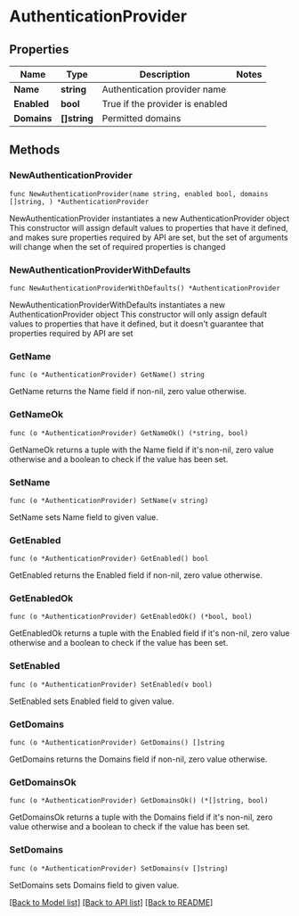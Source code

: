 # AuthenticationProvider

## Properties

Name | Type | Description | Notes
------------ | ------------- | ------------- | -------------
**Name** | **string** | Authentication provider name | 
**Enabled** | **bool** | True if the provider is enabled | 
**Domains** | **[]string** | Permitted domains | 

## Methods

### NewAuthenticationProvider

`func NewAuthenticationProvider(name string, enabled bool, domains []string, ) *AuthenticationProvider`

NewAuthenticationProvider instantiates a new AuthenticationProvider object
This constructor will assign default values to properties that have it defined,
and makes sure properties required by API are set, but the set of arguments
will change when the set of required properties is changed

### NewAuthenticationProviderWithDefaults

`func NewAuthenticationProviderWithDefaults() *AuthenticationProvider`

NewAuthenticationProviderWithDefaults instantiates a new AuthenticationProvider object
This constructor will only assign default values to properties that have it defined,
but it doesn't guarantee that properties required by API are set

### GetName

`func (o *AuthenticationProvider) GetName() string`

GetName returns the Name field if non-nil, zero value otherwise.

### GetNameOk

`func (o *AuthenticationProvider) GetNameOk() (*string, bool)`

GetNameOk returns a tuple with the Name field if it's non-nil, zero value otherwise
and a boolean to check if the value has been set.

### SetName

`func (o *AuthenticationProvider) SetName(v string)`

SetName sets Name field to given value.


### GetEnabled

`func (o *AuthenticationProvider) GetEnabled() bool`

GetEnabled returns the Enabled field if non-nil, zero value otherwise.

### GetEnabledOk

`func (o *AuthenticationProvider) GetEnabledOk() (*bool, bool)`

GetEnabledOk returns a tuple with the Enabled field if it's non-nil, zero value otherwise
and a boolean to check if the value has been set.

### SetEnabled

`func (o *AuthenticationProvider) SetEnabled(v bool)`

SetEnabled sets Enabled field to given value.


### GetDomains

`func (o *AuthenticationProvider) GetDomains() []string`

GetDomains returns the Domains field if non-nil, zero value otherwise.

### GetDomainsOk

`func (o *AuthenticationProvider) GetDomainsOk() (*[]string, bool)`

GetDomainsOk returns a tuple with the Domains field if it's non-nil, zero value otherwise
and a boolean to check if the value has been set.

### SetDomains

`func (o *AuthenticationProvider) SetDomains(v []string)`

SetDomains sets Domains field to given value.



[[Back to Model list]](../README.md#documentation-for-models) [[Back to API list]](../README.md#documentation-for-api-endpoints) [[Back to README]](../README.md)


